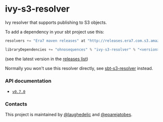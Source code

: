 ivy-s3-resolver
===============

Ivy resolver that supports publishing to S3 objects.

To add a dependency in your sbt project use this:

```scala
resolvers += "Era7 maven releases" at "http://releases.era7.com.s3.amazonaws.com"

libraryDependencies += "ohnosequences" % "ivy-s3-resolver" % "<version>"
```

(see the latest version in the [releases list](https://github.com/ohnosequences/ivy-s3-resolver/releases))

Normally you won't use this resolver directly, see [sbt-s3-resolver](https://github.com/ohnosequences/sbt-s3-resolver) instead.


### API documentation

- [`v0.7.0`](http://ohnosequences.com/ivy-s3-resolver/docs/api/0.7.0/)


### Contacts

This project is maintained by [@laughedelic](https://github.com/laughedelic) and [@eparejatobes](https://github.com/eparejatobes).
